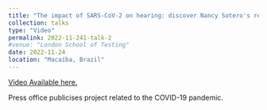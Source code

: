 ```yaml
---
title: "The impact of SARS-CoV-2 on hearing: discover Nancy Sotero's research"
collection: talks
type: "Video"
permalink: 2022-11-241-talk-2
#venue: "London School of Testing"
date: 2022-11-24
location: "Macaíba, Brazil"
---
```


[Video Available here.](http://example2.com)

Press office publicises project related to the COVID-19 pandemic. 

